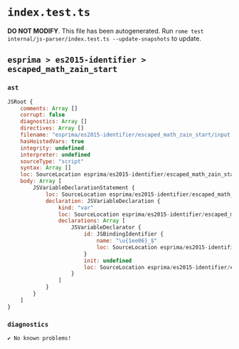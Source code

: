 # `index.test.ts`

**DO NOT MODIFY**. This file has been autogenerated. Run `rome test internal/js-parser/index.test.ts --update-snapshots` to update.

## `esprima > es2015-identifier > escaped_math_zain_start`

### `ast`

```javascript
JSRoot {
	comments: Array []
	corrupt: false
	diagnostics: Array []
	directives: Array []
	filename: "esprima/es2015-identifier/escaped_math_zain_start/input.js"
	hasHoistedVars: true
	integrity: undefined
	interpreter: undefined
	sourceType: "script"
	syntax: Array []
	loc: SourceLocation esprima/es2015-identifier/escaped_math_zain_start/input.js 1:0-2:0
	body: Array [
		JSVariableDeclarationStatement {
			loc: SourceLocation esprima/es2015-identifier/escaped_math_zain_start/input.js 1:0-1:15
			declaration: JSVariableDeclaration {
				kind: "var"
				loc: SourceLocation esprima/es2015-identifier/escaped_math_zain_start/input.js 1:0-1:15
				declarations: Array [
					JSVariableDeclarator {
						id: JSBindingIdentifier {
							name: "\u{1ee06}_$"
							loc: SourceLocation esprima/es2015-identifier/escaped_math_zain_start/input.js 1:4-1:15 (\u{1ee06}_$)
						}
						init: undefined
						loc: SourceLocation esprima/es2015-identifier/escaped_math_zain_start/input.js 1:4-1:15
					}
				]
			}
		}
	]
}
```

### `diagnostics`

```
✔ No known problems!

```
